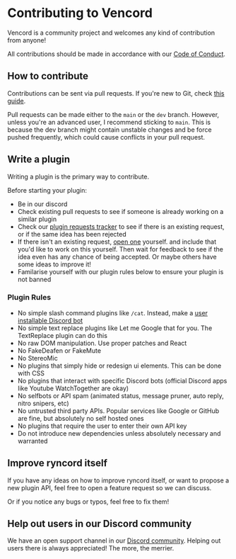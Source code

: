 # Contributing to Vencord

Vencord is a community project and welcomes any kind of contribution from anyone!

All contributions should be made in accordance with our [Code of Conduct](./CODE_OF_CONDUCT.md).

## How to contribute

Contributions can be sent via pull requests. If you're new to Git, check [this guide](https://opensource.com/article/19/7/create-pull-request-github).

Pull requests can be made either to the `main` or the `dev` branch. However, unless you're an advanced user, I recommend sticking to `main`. This is because the dev branch might contain unstable changes and be force pushed frequently, which could cause conflicts in your pull request.

## Write a plugin

Writing a plugin is the primary way to contribute.

Before starting your plugin:

- Be in our discord
- Check existing pull requests to see if someone is already working on a similar plugin
- Check our [plugin requests tracker](https://discord.com/channels/1173279886065029291/1419347113745059961) to see if there is an existing request, or if the same idea has been rejected
- If there isn't an existing request, [open one](https://discord.com/channels/1173279886065029291/1419347113745059961) yourself.
  and include that you'd like to work on this yourself. Then wait for feedback to see if the idea even has any chance of being accepted. Or maybe others have some ideas to improve it!
- Familarise yourself with our plugin rules below to ensure your plugin is not banned

### Plugin Rules

- No simple slash command plugins like `/cat`. Instead, make a [user installable Discord bot](https://discord.com/developers/docs/change-log#userinstallable-apps-preview)
- No simple text replace plugins like Let me Google that for you. The TextReplace plugin can do this
- No raw DOM manipulation. Use proper patches and React
- No FakeDeafen or FakeMute
- No StereoMic
- No plugins that simply hide or redesign ui elements. This can be done with CSS
- No plugins that interact with specific Discord bots (official Discord apps like Youtube WatchTogether are okay)
- No selfbots or API spam (animated status, message pruner, auto reply, nitro snipers, etc)
- No untrusted third party APIs. Popular services like Google or GitHub are fine, but absolutely no self hosted ones
- No plugins that require the user to enter their own API key
- Do not introduce new dependencies unless absolutely necessary and warranted

## Improve ryncord itself

If you have any ideas on how to improve ryncord itself, or want to propose a new plugin API, feel free to open a feature request so we can discuss.

Or if you notice any bugs or typos, feel free to fix them!

## Help out users in our Discord community

We have an open support channel in our [Discord community](https://equicord.org/discord).
Helping out users there is always appreciated! The more, the merrier.
